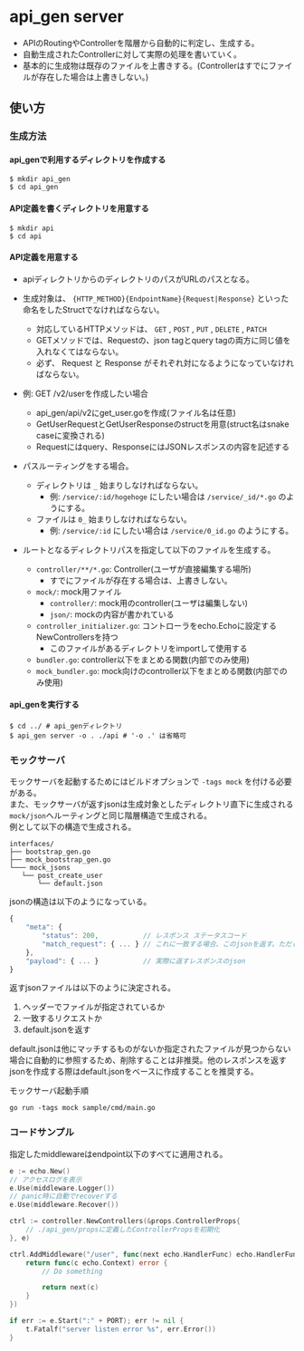 # api_gen server

- APIのRoutingやControllerを階層から自動的に判定し、生成する。
- 自動生成されたControllerに対して実際の処理を書いていく。
- 基本的に生成物は既存のファイルを上書きする。(Controllerはすでにファイルが存在した場合は上書きしない。)

## 使い方
### 生成方法
#### api_genで利用するディレクトリを作成する
```console
$ mkdir api_gen
$ cd api_gen
```

#### API定義を書くディレクトリを用意する
```console
$ mkdir api
$ cd api
```

#### API定義を用意する
- apiディレクトリからのディレクトリのパスがURLのパスとなる。
- 生成対象は、 `{HTTP_METHOD}{EndpointName}{Request|Response}` といった命名をしたStructでなければならない。
    - 対応しているHTTPメソッドは、 `GET` , `POST` , `PUT` , `DELETE` , `PATCH`
    - GETメソッドでは、Requestの、json tagとquery tagの両方に同じ値を入れなくてはならない。
    - 必ず、 Request と Response がそれぞれ対になるようになっていなければならない。

- 例: GET /v2/userを作成したい場合
    - api_gen/api/v2にget_user.goを作成(ファイル名は任意)
    - GetUserRequestとGetUserResponseのstructを用意(struct名はsnake caseに変換される)
    - Requestにはquery、ResponseにはJSONレスポンスの内容を記述する

- パスルーティングをする場合。
    - ディレクトリは `_` 始まりしなければならない。
        - 例: `/service/:id/hogehoge` にしたい場合は `/service/_id/*.go` のようにする。
    - ファイルは `0_` 始まりしなければならない。
        - 例: `/service/:id` にしたい場合は `/service/0_id.go` のようにする。

- ルートとなるディレクトリパスを指定して以下のファイルを生成する。
    - `controller/**/*.go`: Controller(ユーザが直接編集する場所)
        - すでにファイルが存在する場合は、上書きしない。
    - `mock/`: mock用ファイル
        - `controller/`: mock用のcontroller(ユーザは編集しない)
        - `json/`: mockの内容が書かれている
    - `controller_initializer.go`: コントローラをecho.Echoに設定するNewControllersを持つ
        - このファイルがあるディレクトリをimportして使用する
    - `bundler.go`: controller以下をまとめる関数(内部でのみ使用)
    - `mock_bundler.go`: mock向けのcontroller以下をまとめる関数(内部でのみ使用)


#### api_genを実行する

```console
$ cd ../ # api_genディレクトリ
$ api_gen server -o . ./api # '-o .' は省略可
```

### モックサーバ

モックサーバを起動するためにはビルドオプションで `-tags mock` を付ける必要がある。  
また、モックサーバが返すjsonは生成対象としたディレクトリ直下に生成される`mock/json`へルーティングと同じ階層構造で生成される。  
例として以下の構造で生成される。 
```text
interfaces/
├── bootstrap_gen.go
├── mock_bootstrap_gen.go
└─── mock_jsons
   └── post_create_user
       └── default.json
```

jsonの構造は以下のようになっている。
```javascript
{
    "meta": {
        "status": 200,           // レスポンス ステータスコード
        "match_request": { ... } // これに一致する場合、このjsonを返す。ただし、オプションでファイルが指定された場合はこの限りではない。
    },
    "payload": { ... }           // 実際に返すレスポンスのjson
}
```

返すjsonファイルは以下のように決定される。
1. ヘッダーでファイルが指定されているか
2. 一致するリクエストか
3. default.jsonを返す

default.jsonは他にマッチするものがないか指定されたファイルが見つからない場合に自動的に参照するため、削除することは非推奨。他のレスポンスを返すjsonを作成する際はdefault.jsonをベースに作成することを推奨する。  

モックサーバ起動手順
```shell script
go run -tags mock sample/cmd/main.go
```

### コードサンプル

指定したmiddlewareはendpoint以下のすべてに適用される。

```go
e := echo.New()
// アクセスログを表示
e.Use(middleware.Logger())
// panic時に自動でrecoverする
e.Use(middleware.Recover())

ctrl := controller.NewControllers(&props.ControllerProps{
    // ./api_gen/propsに定義したControllerPropsを初期化
}, e)

ctrl.AddMiddleware("/user", func(next echo.HandlerFunc) echo.HandlerFunc {
    return func(c echo.Context) error {
        // Do something

        return next(c)
    }
})

if err := e.Start(":" + PORT); err != nil {
	t.Fatalf("server listen error %s", err.Error())
}
```
